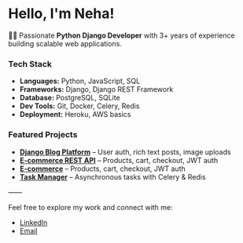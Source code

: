 # Hello, I'm Neha!

👩‍💻 Passionate **Python Django Developer** with 3+ years of experience building scalable web applications.

###  Tech Stack
- **Languages:** Python, JavaScript, SQL
- **Frameworks:** Django, Django REST Framework
- **Database:** PostgreSQL, SQLite
- **Dev Tools:** Git, Docker, Celery, Redis
- **Deployment:** Heroku, AWS basics

###  Featured Projects
- **[Django Blog Platform](#)** – User auth, rich text posts, image uploads
- **[E-commerce REST API](https://github.com/neha-5456/DRF-Advance-Ecommerce-Api)** – Products, cart, checkout, JWT auth
- **[E-commerce]( https://github.com/neha-5456/Ecommerce-site/)** – Products, cart, checkout, JWT auth
- **[Task Manager](https://github.com/neha-5456/Django-Task-Manager-with-Celery)** – Asynchronous tasks with Celery & Redis

——

Feel free to explore my work and connect with me:
- [LinkedIn](#)
- [Email](mailto:nehaj5456@gmail.com)
